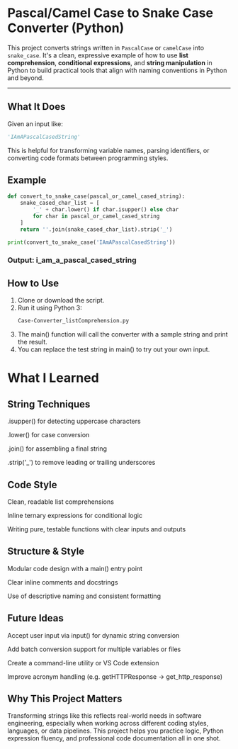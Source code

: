 # Pascal/Camel Case to Snake Case Converter (Python)

This project converts strings written in `PascalCase` or `camelCase` into `snake_case`. It's a clean, expressive example of how to use **list comprehension**, **conditional expressions**, and **string manipulation** in Python to build practical tools that align with naming conventions in Python and beyond.

---

## What It Does

Given an input like:

```python
'IAmAPascalCasedString'
```
This is helpful for transforming variable names, parsing identifiers, or converting code formats between programming styles.

## Example
```python
def convert_to_snake_case(pascal_or_camel_cased_string):
    snake_cased_char_list = [
        '_' + char.lower() if char.isupper() else char
        for char in pascal_or_camel_cased_string
    ]
    return ''.join(snake_cased_char_list).strip('_')

print(convert_to_snake_case('IAmAPascalCasedString'))
```
### Output: i_am_a_pascal_cased_string

## How to Use

1. Clone or download the script.
2. Run it using Python 3:
    ```bash
   Case-Converter_listComprehension.py
   ```
3. The main() function will call the converter with a sample string and print the result.
4. You can replace the test string in main() to try out your own input.

# What I Learned
## String Techniques
.isupper() for detecting uppercase characters

.lower() for case conversion

.join() for assembling a final string

.strip('_') to remove leading or trailing underscores

## Code Style
Clean, readable list comprehensions

Inline ternary expressions for conditional logic

Writing pure, testable functions with clear inputs and outputs

## Structure & Style
Modular code design with a main() entry point

Clear inline comments and docstrings

Use of descriptive naming and consistent formatting

## Future Ideas
Accept user input via input() for dynamic string conversion

Add batch conversion support for multiple variables or files

Create a command-line utility or VS Code extension

Improve acronym handling (e.g. getHTTPResponse → get_http_response)

## Why This Project Matters
Transforming strings like this reflects real-world needs in software engineering, especially when working 
across different coding styles, languages, or data pipelines. This project helps you practice logic, 
Python expression fluency, and professional code documentation all in one shot.